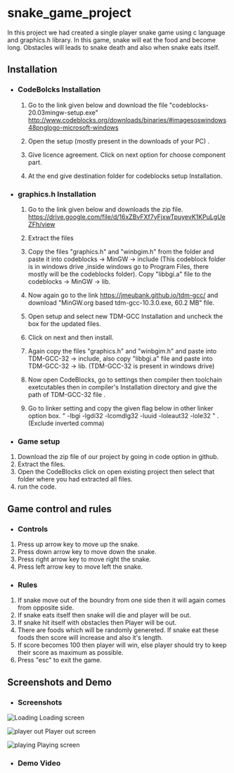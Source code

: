 
# snake_game_project

In this project we had created a single player snake game using c language and graphics.h library. In this game, snake will eat the food and become long. Obstacles will leads to snake death and also when snake eats itself.


## Installation

 - ### CodeBolcks Installation
    1. Go to the link given below and download the file "codeblocks-20.03mingw-setup.exe"
    http://www.codeblocks.org/downloads/binaries/#imagesoswindows48pnglogo-microsoft-windows
    
     2. Open the setup (mostly present in the downloads of your PC) .
     3. Give licence agreement. Click on next option for choose component part. 
     4. At the end give destination folder for codeblocks setup Installation.
 - ### graphics.h Installation
    1. Go to the link given below and downloads the zip file. https://drive.google.com/file/d/16xZBvFXf7yFjxwTpuyevK1KPuLgUeZFh/view
    
    2. Extract the files
    3. Copy the  files "graphics.h" and "winbgim.h" from the folder and paste it into codeblocks -> MinGW -> include (This codeblock folder is in windows drive ,inside windows go to Program Files, there mostly will be the codeblocks folder). Copy "libbgi.a" file to the codeblocks -> MinGW -> lib.
    4. Now again go to the link https://jmeubank.github.io/tdm-gcc/ and download "MinGW.org based  tdm-gcc-10.3.0.exe, 60.2 MB" file.
    5. Open setup and select new TDM-GCC Installation and uncheck the box for the updated files.
    6. Click on next and then install.
    7. Again copy the  files "graphics.h" and "winbgim.h" and paste into TDM-GCC-32 -> include, also copy "libbgi.a" file and paste into TDM-GCC-32 -> lib. (TDM-GCC-32 is present in windows drive)
    8. Now open CodeBlocks, go to settings then compiler then toolchain exetcutables then in compiler's Installation directory and give the path of TDM-GCC-32 file .
    9. Go to linker setting and copy the given flag below in other linker option box.
   " -lbgi -lgdi32 -lcomdlg32 -luuid -loleaut32 -lole32 " . (Exclude inverted comma)
  - ### Game setup
 1. Download the zip file of our project by going in code option in github.
 2. Extract the files.
 3. Open the CodeBlocks click on open existing project then select that folder where you had extracted all files.
 4. run the code.

   




## Game control and rules

- ### Controls
1. Press up arrow key to move up the snake.
2. Press down arrow key to move down the snake.
3. Press right arrow key to move right the snake.
4. Press left arrow key to move left the snake.

- ### Rules
1. If snake move out of the boundry from one side then it will again comes from opposite side.
2. If snake eats itself then snake will die and player will be out.
3. If snake hit itself with obstacles then Player will be out.
4. There are foods which will be randomly genereted. If snake eat these foods then score will increase and also it's length.
5. If score becomes 100 then player will win, else player should try to keep their score as maximum as possible. 
6. Press "esc" to exit the game.
## Screenshots and Demo 
- ### Screenshots
![Loading](https://github.com/tushar3318/snake_game_project/assets/129083230/3c821096-013f-4191-b255-aa613bdcc25e)
                                               Loading screen

![player out](https://github.com/tushar3318/snake_game_project/assets/129083230/9f1ec02c-2586-4cea-a2c1-78de8ca7d8a5)
                                             Player out screen

![playing](https://github.com/tushar3318/snake_game_project/assets/129083230/fe0f5c8d-10e5-419b-8742-cdd465a5fada)
                                               Playing screen


- ### Demo Video



